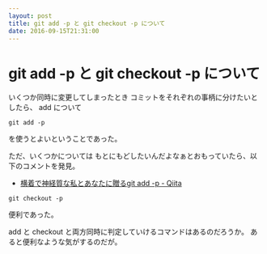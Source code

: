 ```yaml
---
layout: post
title: git add -p と git checkout -p について
date: 2016-09-15T21:31:00
---
```


# git add -p と git checkout -p について

いくつか同時に変更してしまったとき
コミットをそれぞれの事柄に分けたいとしたら、
add について

```
git add -p
```

を使うとよいということであった。

ただ、いくつかについては
もとにもどしたいんだよなぁとおもっていたら、以下のコメントを発見。

* [横着で神経質な私とあなたに贈るgit add -p - Qiita](http://qiita.com/crifff/items/1abf08bca4ce51db4775#comment-21e0707afe141d343ff5)

```
git checkout -p
```

便利であった。

add と checkout と両方同時に判定していけるコマンドはあるのだろうか。
あると便利なような気がするのだが。

